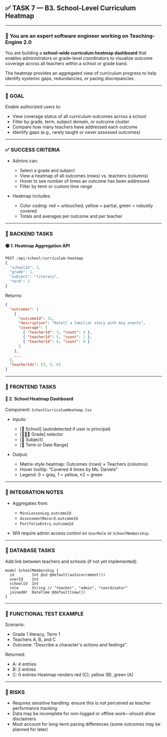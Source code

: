 ## ✅ TASK 7 — B3. School-Level Curriculum Heatmap

---

### 🧠 You are an expert software engineer working on Teaching-Engine 2.0

You are building a **school-wide curriculum heatmap dashboard** that enables administrators or grade-level coordinators to visualize outcome coverage across all teachers within a school or grade band.

The heatmap provides an aggregated view of curriculum progress to help identify systemic gaps, redundancies, or pacing discrepancies.

---

### 🔹 GOAL

Enable authorized users to:

- View coverage status of all curriculum outcomes across a school
- Filter by grade, term, subject domain, or outcome cluster
- Compare how many teachers have addressed each outcome
- Identify gaps (e.g., rarely taught or never assessed outcomes)

---

### ✅ SUCCESS CRITERIA

- Admins can:

  - Select a grade and subject
  - View a heatmap of all outcomes (rows) vs. teachers (columns)
  - Hover to see number of times an outcome has been addressed
  - Filter by term or custom time range

- Heatmap includes:

  - Color coding: red = untouched, yellow = partial, green = robustly covered
  - Totals and averages per outcome and per teacher

---

### 🔧 BACKEND TASKS

#### 🟢 1. Heatmap Aggregation API

```ts
POST /api/school/curriculum-heatmap
{
  "schoolId": 2,
  "grade": 1,
  "subject": "literacy",
  "term": 2
}
```

Returns:

```json
{
  "outcomes": [
    {
      "outcomeId": 11,
      "description": "Retell a familiar story with key events",
      "coverage": [
        { "teacherId": 3, "count": 4 },
        { "teacherId": 5, "count": 1 },
        { "teacherId": 6, "count": 0 }
      ]
    },
    ...
  ],
  "teacherIds": [3, 5, 6]
}
```

---

### 🎨 FRONTEND TASKS

#### 🔵 2. School Heatmap Dashboard

Component: `SchoolCurriculumHeatmap.tsx`

- Inputs:

  - \[🏫 School] (autodetected if user is principal)
  - \[🧑🏽‍🏫 Grade] selector
  - \[📘 Subject]
  - \[📆 Term or Date Range]

- Output:

  - Matrix-style heatmap: Outcomes (rows) × Teachers (columns)
  - Hover tooltip: “Covered 4 times by Ms. Daniels”
  - Legend: 0 = gray, 1 = yellow, ≥2 = green

---

### 🔗 INTEGRATION NOTES

- Aggregates from:

  - `MiniLessonLog.outcomeId`
  - `AssessmentRecord.outcomeId`
  - `PortfolioEntry.outcomeId`

- Will require admin access control on `UserRole` or `SchoolMembership`

---

### 📁 DATABASE TASKS

Add link between teachers and schools (if not yet implemented):

```prisma
model SchoolMembership {
  id        Int @id @default(autoincrement())
  userId    Int
  schoolId  Int
  role      String // "teacher", "admin", "coordinator"
  joinedAt  DateTime @default(now())
}
```

---

### 🧪 FUNCTIONAL TEST EXAMPLE

Scenario:

- Grade 1 literacy, Term 1
- Teachers A, B, and C
- Outcome: “Describe a character's actions and feelings”

Returned:

- A: 4 entries
- B: 2 entries
- C: 0 entries
  Heatmap renders red (C), yellow (B), green (A)

---

### 🚩 RISKS

- Requires sensitive handling: ensure this is not perceived as teacher performance tracking
- Data may be incomplete for non-logged or offline work—should allow disclaimers
- Must account for long-term pacing differences (some outcomes may be planned for later)
